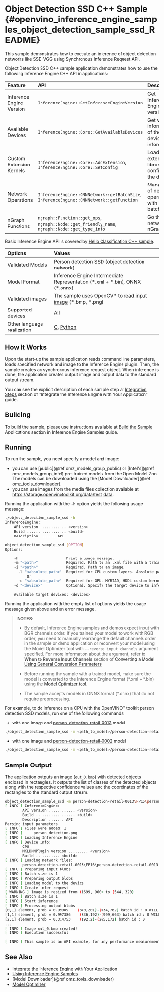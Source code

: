 # Object Detection SSD C++ Sample {#openvino_inference_engine_samples_object_detection_sample_ssd_README}

This sample demonstrates how to execute an inference of object detection networks like SSD-VGG using Synchronous Inference Request API.

Object Detection SSD C++ sample application demonstrates how to use the following Inference Engine C++ API in applications:

| Feature    | API  | Description |
|:---     |:--- |:---
|Inference Engine Version| `InferenceEngine::GetInferenceEngineVersion` | Get Inference Engine API version
|Available Devices|`InferenceEngine::Core::GetAvailableDevices`| Get version information of the devices for inference
|Custom Extension Kernels|`InferenceEngine::Core::AddExtension`, `InferenceEngine::Core::SetConfig`| Load extension library and config to the device
| Network Operations | `InferenceEngine::CNNNetwork::getBatchSize`, `InferenceEngine::CNNNetwork::getFunction` |  Managing of network, operate with its batch size.
|nGraph Functions|`ngraph::Function::get_ops`, `ngraph::Node::get_friendly_name`, `ngraph::Node::get_type_info`| Go thru network nGraph

Basic Inference Engine API is covered by [Hello Classification C++ sample](../hello_classification/README.md).

| Options  | Values |
|:---                              |:---
| Validated Models                 | Person detection SSD (object detection network)
| Model Format                     | Inference Engine Intermediate Representation (\*.xml + \*.bin), ONNX (\*.onnx)
| Validated images                 | The sample uses OpenCV\* to [read input image](https://docs.opencv.org/master/d4/da8/group__imgcodecs.html#ga288b8b3da0892bd651fce07b3bbd3a56) (\*.bmp, \*.png)
| Supported devices                | [All](../../../docs/IE_DG/supported_plugins/Supported_Devices.md) |
| Other language realization       | [C](../../ie_bridges/c/samples/object_detection_sample_ssd/README.md), [Python](../../ie_bridges/python/sample/object_detection_sample_ssd/README.md) |

## How It Works

Upon the start-up the sample application reads command line parameters, loads specified network and image to the Inference
Engine plugin. Then, the sample creates an synchronous inference request object. When inference is done, the application creates output image and output data to the standard output stream.

You can see the explicit description of
each sample step at [Integration Steps](../../../docs/IE_DG/Integrate_with_customer_application_new_API.md) section of "Integrate the Inference Engine with Your Application" guide.

## Building

To build the sample, please use instructions available at [Build the Sample Applications](../../../docs/IE_DG/Samples_Overview.md) section in Inference Engine Samples guide.

## Running

To run the sample, you need specify a model and image:

- you can use [public](@ref omz_models_group_public) or [Intel's](@ref omz_models_group_intel) pre-trained models from the Open Model Zoo. The models can be downloaded using the [Model Downloader](@ref omz_tools_downloader).
- you can use images from the media files collection available at https://storage.openvinotoolkit.org/data/test_data.

Running the application with the <code>-h</code> option yields the following usage message:

```sh
./object_detection_sample_ssd -h
InferenceEngine:
    API version ............ <version>
    Build .................. <build>
    Description ....... API

object_detection_sample_ssd [OPTION]
Options:

    -h                      Print a usage message.
    -m "<path>"             Required. Path to an .xml file with a trained model.
    -i "<path>"             Required. Path to an image.
      -l "<absolute_path>"  Required for CPU custom layers. Absolute path to a shared library with the kernels implementations.
          Or
      -c "<absolute_path>"  Required for GPU, MYRIAD, HDDL custom kernels. Absolute path to the .xml config file with the kernels descriptions.
    -d "<device>"           Optional. Specify the target device to infer on (the list of available devices is shown below). Default value is CPU. Use "-d HETERO:<comma_separated_devices_list>" format to specify HETERO plugin. Sample will look for a suitable plugin for device specified.

    Available target devices: <devices>

```

Running the application with the empty list of options yields the usage message given above and an error message.

> **NOTES**:
>
> - By default, Inference Engine samples and demos expect input with BGR channels order. If you trained your model to work with RGB order, you need to manually rearrange the default channels order in the sample or demo application or reconvert your model using the Model Optimizer tool with `--reverse_input_channels` argument specified. For more information about the argument, refer to **When to Reverse Input Channels** section of [Converting a Model Using General Conversion Parameters](../../../docs/MO_DG/prepare_model/convert_model/Converting_Model_General.md).
>
> - Before running the sample with a trained model, make sure the model is converted to the Inference Engine format (\*.xml + \*.bin) using the [Model Optimizer tool](../../../docs/MO_DG/Deep_Learning_Model_Optimizer_DevGuide.md).
>
> - The sample accepts models in ONNX format (\*.onnx) that do not require preprocessing.

For example, to do inference on a CPU with the OpenVINO&trade; toolkit person detection SSD models, run one of the following commands:

- with one image and [person-detection-retail-0013](https://docs.openvinotoolkit.org/latest/omz_models_intel_person_detection_retail_0013_description_person_detection_retail_0013.html) model

```sh
./object_detection_sample_ssd -m <path_to_model>/person-detection-retail-0013.xml -i <path_to_image>/inputImage.bmp -d CPU
```

- with one image and [person-detection-retail-0002](https://docs.openvinotoolkit.org/latest/omz_models_intel_person_detection_retail_0002_description_person_detection_retail_0002.html) model

```sh
./object_detection_sample_ssd -m <path_to_model>/person-detection-retail-0002.xml -i <path_to_image>/inputImage.jpg -d GPU
```

## Sample Output

The application outputs an image (`out_0.bmp`) with detected objects enclosed in rectangles. It outputs the list of classes
of the detected objects along with the respective confidence values and the coordinates of the
rectangles to the standard output stream.

```sh
object_detection_sample_ssd -m person-detection-retail-0013\FP16\person-detection-retail-0013.xml -i person_detection.png
[ INFO ] InferenceEngine:
        API version ............ <version>
        Build .................. <build>
        Description ....... API
Parsing input parameters
[ INFO ] Files were added: 1
[ INFO ]     person_detection.png
[ INFO ] Loading Inference Engine
[ INFO ] Device info:
        CPU
        MKLDNNPlugin version ......... <version>
        Build ........... <build>
[ INFO ] Loading network files:
        person-detection-retail-0013\FP16\person-detection-retail-0013.xml
[ INFO ] Preparing input blobs
[ INFO ] Batch size is 1
[ INFO ] Preparing output blobs
[ INFO ] Loading model to the device
[ INFO ] Create infer request
[ WARNING ] Image is resized from (1699, 960) to (544, 320)
[ INFO ] Batch size is 1
[ INFO ] Start inference
[ INFO ] Processing output blobs
[0,1] element, prob = 0.99909    (370,201)-(634,762) batch id : 0 WILL BE PRINTED!
[1,1] element, prob = 0.997386    (836,192)-(999,663) batch id : 0 WILL BE PRINTED!
[2,1] element, prob = 0.314753    (192,2)-(265,172) batch id : 0
...
[ INFO ] Image out_0.bmp created!
[ INFO ] Execution successful

[ INFO ] This sample is an API example, for any performance measurements please use the dedicated benchmark_app tool
```

## See Also

- [Integrate the Inference Engine with Your Application](../../../docs/IE_DG/Integrate_with_customer_application_new_API.md)
- [Using Inference Engine Samples](../../../docs/IE_DG/Samples_Overview.md)
- [Model Downloader](@ref omz_tools_downloader)
- [Model Optimizer](../../../docs/MO_DG/Deep_Learning_Model_Optimizer_DevGuide.md)
